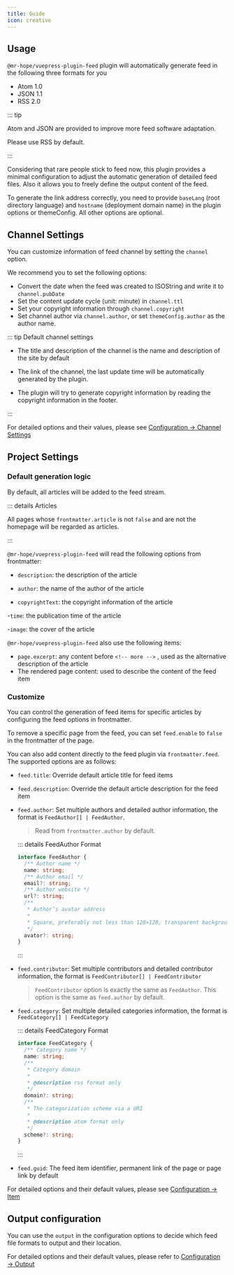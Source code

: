 ```yaml
---
title: Guide
icon: creative
---
```


## Usage

`@mr-hope/vuepress-plugin-feed` plugin will automatically generate feed in the following three formats for you

- Atom 1.0
- JSON 1.1
- RSS 2.0

::: tip

Atom and JSON are provided to improve more feed software adaptation.

Please use RSS by default.

:::

Considering that rare people stick to feed now, this plugin provides a minimal configuration to adjust the automatic generation of detailed feed files. Also it allows you to freely define the output content of the feed.

To generate the link address correctly, you need to provide `baseLang` (root directory language) and `hostname` (deployment domain name) in the plugin options or themeConfig. All other options are optional.

## Channel Settings

You can customize information of feed channel by setting the `channel` option.

We recommend you to set the following options:

- Convert the date when the feed was created to ISOString and write it to `channel.pubDate`
- Set the content update cycle (unit: minute) in `channel.ttl`
- Set your copyright information through `channel.copyright`
- Set channel author via `channel.author`, or set `themeConfig.author` as the author name.

::: tip Default channel settings

- The title and description of the channel is the name and description of the site by default

- The link of the channel, the last update time will be automatically generated by the plugin.

- The plugin will try to generate copyright information by reading the copyright information in the footer.

:::

For detailed options and their values, please see [Configuration → Channel Settings](config/channel.md)

## Project Settings

### Default generation logic

By default, all articles will be added to the feed stream.

::: details Articles

All pages whose `frontmatter.article` is not `false` and are not the homepage will be regarded as articles.

:::

`@mr-hope/vuepress-plugin-feed` will read the following options from frontmatter:

- `description`: the description of the article

- `author`: the name of the author of the article

- `copyrightText`: the copyright information of the article

-`time`: the publication time of the article

-`image`: the cover of the article

`@mr-hope/vuepress-plugin-feed` also use the following items:

- `page.excerpt`: any content before `<!-- more -->` , used as the alternative description of the article
- The rendered page content: used to describe the content of the feed item

### Customize

You can control the generation of feed items for specific articles by configuring the feed options in frontmatter.

To remove a specific page from the feed, you can set `feed.enable` to `false` in the frontmatter of the page.

You can also add content directly to the feed plugin via `frontmatter.feed`. The supported options are as follows:

- `feed.title`: Override default article title for feed items
- `feed.description`: Override the default article description for the feed item
- `feed.author`: Set multiple authors and detailed author information, the format is `FeedAuthor[] | FeedAuthor`.

  > Read from `frontmatter.author` by default.

  ::: details FeedAuthor Format

  ```ts
  interface FeedAuthor {
    /** Author name */
    name: string;
    /** Author email */
    email?: string;
    /** Author website */
    url?: string;
    /**
     * Author’s avatar address
     *
     * Square, preferably not less than 128×128, transparent background
     */
    avator?: string;
  }
  ```

  :::

- `feed.contributor`: Set multiple contributors and detailed contributor information, the format is `FeedContributor[] | FeedContributor`

  > `FeedContributor` option is exactly the same as `FeedAuthor`. This option is the same as `feed.author` by default.

- `feed.category`: Set multiple detailed categories information, the format is `FeedCategory[] | FeedCategory`

  ::: details FeedCategory Format

  ```ts
  interface FeedCategory {
    /** Category name */
    name: string;
    /**
     * Category domain
     *
     * @description rss format only
     */
    domain?: string;
    /**
     * The categorization scheme via a URI
     *
     * @description atom format only
     */
    scheme?: string;
  }
  ```

  :::

- `feed.guid`: The feed item identifier, permanent link of the page or page link by default

For detailed options and their default values, please see [Configuration → Item](config/item.md)

## Output configuration

You can use the `output` in the configuration options to decide which feed file formats to output and their location.

For detailed options and their default values, please refer to [Configuration → Output](config/readme.md#output)
